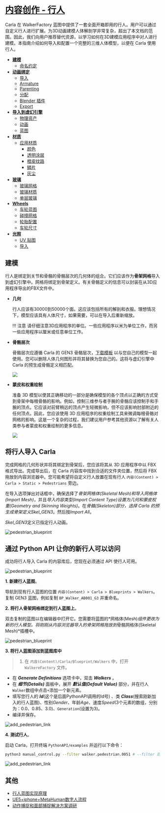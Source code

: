 # [内容创作 - 行人](https://github.com/carla-simulator/carla/commit/b08f74990c83b145850a0a5cb2ddcdd6bdc8b35d) 

Carla 在 WalkerFactory 蓝图中提供了一套全面开箱即用的行人。用户可以通过自定义行人进行扩展。为3D动画建模人体解剖学非常复杂，超出了本文档的范围。因此，我们向用户推荐替代资源，以学习如何在3D建模应用程序中对人进行建模。本指南介绍如何导入和配置一个完整的三维人体模型，以便在 Carla 使用行人。

* __[建模](#modeling)__
	* [命名约定](#naming-conventions)
* __[动画绑定](#rigging-the-vehicle-using-an-armature)__
	* [导入](#import)
	* [Armature](#add-an-armature)
    * [Parenting](#parenting)
    * [分配](#assigning-car-parts-to-bones)
	* [Blender 插件](#blender-ue4-vehicle-rigging-add-on)
    * [Export](#export)
* __[导入到虚幻引擎](#importing-into-unreal-engine)__
	* [物理资产](#setting-the-physics-asset)
	* [动画](#creating-the-animation)
    * [蓝图](#creating-the-blueprint)
* __[材质](#materials)__
	* [应用材质](#applying-a-material-to-your-vehicle)
		* [颜色](#color)
		* [透明涂层](#clear-coat)
		* [橙皮纹路](#orange-peel)
		* [鳞片](#flakes)
		* [灰尘](#dust)
* __[玻璃](#glass)__
	* [玻璃网格](#glass-meshes)
	* [玻璃材质](#glass-material)
	* [单层玻璃](#single-layer-glass)
* __[Wheels](#wheels)__
	* [车轮蓝图](#wheel-blueprint)
	* [碰撞网格](#collision-mesh)
	* [轮胎配置](#tire-configuration)
	* [车轮尺寸](#wheel-dimensions)
* __[光照](#lights)__
	* [UV 贴图](#uv-map)
	* [导入](#importing)

## 建模

行人是绑定到关节和骨骼的骨骼层次的几何体的组合。它们应该作为**骨架网格**导入到虚幻引擎中。网格将绑定到骨架定义。有关骨骼定义的信息可以封装在从3D应用程序导出的FBX文件中。 

* __几何__  

    行人应该有30000到50000个面。这应该包括所有的解剖和衣服。理想情况下，模型应该具有人体尺寸，如果需要，可以在导入后重新缩放。

    !!! 注意
        请仔细注意3D应用程序的单位。一些应用程序以米为单位工作，而另一些应用程序以厘米或任意单位工作。

* __骨骼层次__  

    骨骼层次应遵循 Carla 的 GEN3 骨骼层次，[下载模板](https://drive.google.com/file/d/1SYUvH096VxoD_qEMafL9Y4qR5Zhz3IPH/view?usp=sharing) 以与您自己的模型一起使用。您可以删除人体几何图形并将其替换为您自己的。这将与虚幻引擎中 Carla 的预生成骨骼定义相匹配。

	![](./img/tuto_content_authoring_pedestrians/skeletal_hierarchy.jpg)

* __蒙皮和权重绘制__  

	准备 3D 模型以使其正确移动的一部分是确保模型的各个顶点以正确的方式受到骨架中每根骨骼的影响。例如，控制三维参与者手腕的骨骼应该控制手和手腕的顶点。它应该对前臂稍远的顶点产生轻微影响，但不应该影响肘部附近的任何顶点。因此，您应该使用 3D 应用程序的权重绘制工具来微调每根骨骼对网格的影响。这是一个复杂的过程，我们建议用户参考其他资源以了解有关人类参与者蒙皮和权重绘制的更多信息。

	![](./img/tuto_content_authoring_pedestrians/weight_paint_wrist.png)

## 将行人导入 Carla

完成网格的几何形状并将其绑定到骨架后，您应该将其从 3D 应用程序中以 FBX 格式导出。完成导出后，在 Carla 内容库中找到合适的文件夹位置，然后将 FBX 拖放到内容浏览器中。您可能希望将自定义行人放置在现有行人 `内容(Content) > Carla > Static > Pedestrians` 旁边。

在导入选项弹出对话框中，确保选择了*骨架网格体(Skeletal Mesh)*和*导入网格体(Import Mesh)*，并且*导入内容类型(Import Content Type)*设置为*几何和蒙皮权重(Geometry and Skinning Weights)*。在*骨骼(Skeleton)*部分，选择 Carla 的预生成骨架定义*Skel_GEN3*。然后按*Import All*。

*Skel_GEN3*定义已指定行人动画。

![pedestrian_blueprint](./img/tuto_content_authoring_pedestrians/pedestrian_import.png)

## 通过 Python API 让你的新行人可以访问

成功将行人导入 Carla 的内容库后，您现在必须通过 API 使行人可用。

![pedestrian_blueprint](./img/tuto_content_authoring_pedestrians/pedestrian_viewport.png)

__1. 新建行人蓝图__。

导航到现有行人蓝图的位置 `内容(Content) > Carla > Blueprints > Walkers`。复制 GEN3 蓝图，例如复制 `BP_Walker_AB001_G3` 并重命名。

__2. 将行人骨架网格绑定到行人蓝图上__。

双击复制的蓝图以在编辑器中打开它。您需要将蓝图的*网格体(Mesh)*组件更改为新的行人模型。将刚刚从内容浏览器导入的骨架网格拖放到*骨骼网格体(Skeletal Mesh)*插槽中。

![pedestrian_blueprint](./img/tuto_content_authoring_pedestrians/pedestrian_BP.png)

__3. 将行人蓝图添加到蓝图库中__

>1. 在 `内容(Content)/Carla/Blueprint/Walkers` 中，打开 `WalkereFactory` 文件。
- 在 **_Generate Definitions_** 选项卡中，双击 **_Walkers_** 。
- 在 **_细节(Details)_** 面板中，展开 **_默认值(Default Value)_** 部分，并在行人`Walker`数组中点击`+`添加一个新元素。 
- 填写您行人的 **_Id_**(这个是后面PythonAPI调用的Id号) 、类 **_Class_**(搜索刚新加入的行人蓝图)、性别*Gender*、年龄*Age*、速度*Speed*(3个元素的数组，分别为：0.0、0.85、3.0)、`Generation`(设置为3)。
- 编译并保存。

![add_pedestrian_link](./img/pedestrian/add_pedestrian_link.jpg)


__4. 测试行人__。

启动 Carla，打开终端 `PythonAPI/examples` 并运行以下命令：

```sh
python3 manual_control.py --filter walker.pedestrian.0051 # --filter 后的参数中的0051为步骤3中定义的行人Id
```

![add_pedestrian_link](./img/pedestrian/control_pedestrian.jpg)

## 其他
- [行人蓝图实现原理](./pedestrian/blueprint.md)
- [UE5+iphone+MetaHuman数字人流程](https://zhuanlan.zhihu.com/p/717064519)
- [动作捕捉和面部捕捉解决方案调研](https://blog.csdn.net/u012863565/article/details/122228501)



